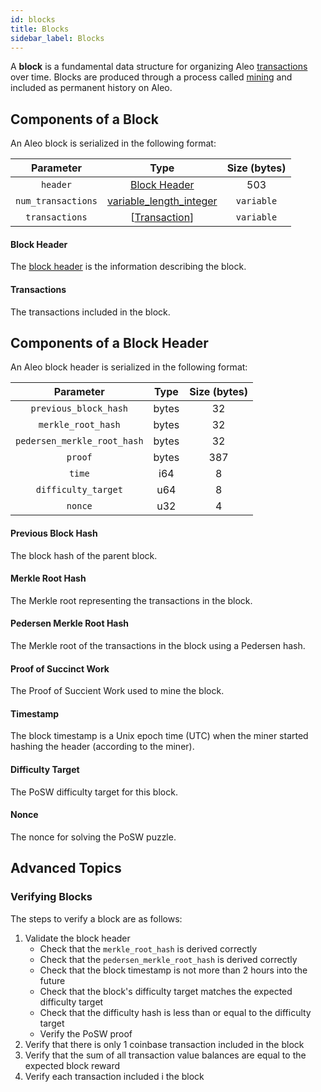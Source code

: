 ```yaml
---
id: blocks
title: Blocks
sidebar_label: Blocks
---
```


A **block** is a fundamental data structure for organizing Aleo [transactions](02_transactions.md) over time.
Blocks are produced through a process called [mining](04_consensus.md#mining-on-aleo) and included as
permanent history on Aleo.

## Components of a Block

An Aleo block is serialized in the following format:

|     Parameter    |                                Type                                | Size (bytes) |
|:----------------:|:------------------------------------------------------------------:|:------------:|
|     `header`     |   [Block Header](#components-of-a-block-header)                    |      503     |
|`num_transactions`| [variable_length_integer](06_glossary.md#variable-length-integer)  |  `variable`  |
|  `transactions`  | \[[Transaction](02_transactions.md#components-of-a-transaction)\]  |  `variable`  |

#### Block Header

The [block header](#block-header) is the information describing the block.

#### Transactions

The transactions included in the block.


## Components of a Block Header

An Aleo block header is serialized in the following format:

|          Parameter          |   Type   | Size (bytes) |
|:---------------------------:|:--------:|:------------:|
|    `previous_block_hash`    |   bytes  |      32      |
|      `merkle_root_hash`     |   bytes  |      32      |
| `pedersen_merkle_root_hash` |   bytes  |      32      |
|           `proof`           |   bytes  |      387     |
|            `time`           |    i64   |       8      |
|     `difficulty_target`     |    u64   |       8      |
|           `nonce`           |    u32   |       4      |

 
#### Previous Block Hash
 
The block hash of the parent block.
 
#### Merkle Root Hash

The Merkle root representing the transactions in the block.
 
#### Pedersen Merkle Root Hash

The Merkle root of the transactions in the block using a Pedersen hash.
 
#### Proof of Succinct Work
 
The Proof of Succient Work used to mine the block.
 
#### Timestamp

The block timestamp is a Unix epoch time (UTC) when the miner started hashing the header (according to the miner).

#### Difficulty Target

The PoSW difficulty target for this block.
 
#### Nonce

The nonce for solving the PoSW puzzle.
 

## Advanced Topics

### Verifying Blocks

The steps to verify a block are as follows:

1. Validate the block header 
    - Check that the `merkle_root_hash` is derived correctly
    - Check that the `pedersen_merkle_root_hash` is derived correctly
    - Check that the block timestamp is not more than 2 hours into the future
    - Check that the block's difficulty target matches the expected difficulty target
    - Check that the difficulty hash is less than or equal to the difficulty target
    - Verify the PoSW proof
2. Verify that there is only 1 coinbase transaction included in the block
3. Verify that the sum of all transaction value balances are equal to the expected block reward
4. Verify each transaction included i the block
 